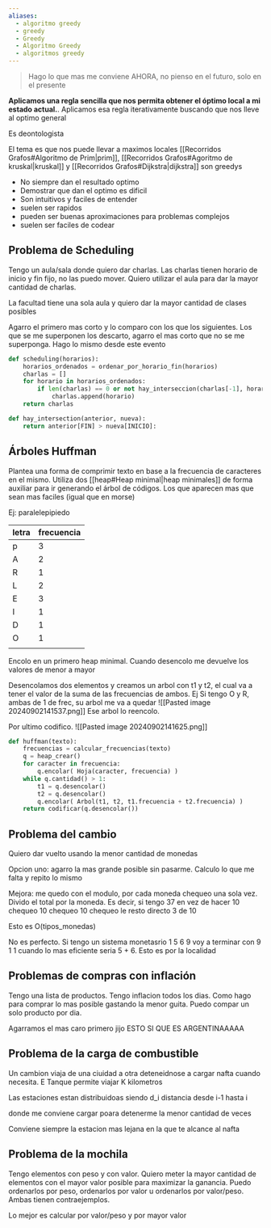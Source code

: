```yaml
---
aliases:
  - algoritmo greedy
  - greedy
  - Greedy
  - Algoritmo Greedy
  - algoritmos greedy
---
```

> Hago lo que mas me conviene AHORA, no pienso en el futuro, solo en el presente

**Aplicamos una regla sencilla que nos permita obtener el óptimo local a mi estado actual.**. Aplicamos esa regla iterativamente buscando que nos lleve al optimo general

Es deontologista

El tema es que nos puede llevar a maximos locales 
[[Recorridos Grafos#Algoritmo de Prim|prim]], [[Recorridos Grafos#Agoritmo de kruskal|kruskal]] y [[Recorridos Grafos#Dijkstra|dijkstra]] son greedys


- No siempre dan el resultado optimo
- Demostrar que dan el optimo es dificil 
- Son intuitivos y faciles de entender
- suelen ser rapidos
- pueden ser buenas aproximaciones para problemas complejos
- suelen ser faciles de codear


## Problema de Scheduling 
Tengo un aula/sala donde quiero dar charlas. Las charlas tienen horario de inicio y fin fijo, no las puedo mover. Quiero utilizar el aula para dar la mayor cantidad de charlas. 

La facultad tiene una sola aula y quiero dar la mayor cantidad de clases posibles

Agarro el primero mas corto y lo comparo con los que los siguientes. Los que se me superponen los descarto, agarro el mas corto que no se me superponga. Hago lo mismo desde este evento

```python 
def scheduling(horarios):
	horarios_ordenados = ordenar_por_horario_fin(horarios)
	charlas = []
	for horario in horarios_ordenados:
		if len(charlas) == 0 or not hay_interseccion(charlas[-1], horario):
			charlas.append(horario)
	return charlas

def hay_intersection(anterior, nueva):
    return anterior[FIN] > nueva[INICIO]:
```

## Árboles Huffman
Plantea una forma de comprimir texto en base a la frecuencia de caracteres en el mismo. 
Utiliza dos [[heap#Heap minimal|heap minimales]]  de forma auxiliar para ir generando el árbol de códigos. Los que aparecen mas que sean mas faciles (igual que en morse)

Ej: paralelepipiedo

| letra | frecuencia |
| ----- | ---------- |
| p     | 3          |
| A     | 2          |
| R     | 1          |
| L     | 2          |
| E     | 3          |
| I     | 1          |
| D     | 1          |
| O     | 1          |
|       |            |
Encolo en un primero heap minimal. Cuando desencolo me devuelve los valores de menor a mayor

Desencolamos dos elementos y creamos un arbol con t1 y t2, el cual va a tener el valor de la suma de las frecuencias de ambos. 
Ej Si tengo O y R, ambas de 1 de frec, su arbol me va a quedar ![[Pasted image 20240902141537.png]]
Ese arbol lo reencolo. 

Por ultimo codifico.
![[Pasted image 20240902141625.png]]
```python 
def huffman(texto):
	frecuencias = calcular_frecuencias(texto)
	q = heap_crear()
	for caracter in frecuencia:
		q.encolar( Hoja(caracter, frecuencia) )
	while q.cantidad() > 1:
		t1 = q.desencolar()
		t2 = q.desencolar()
		q.encolar( Arbol(t1, t2, t1.frecuencia + t2.frecuencia) )
	return codificar(q.desencolar())


```


## Problema del cambio
Quiero dar vuelto usando la menor cantidad de monedas

Opcion uno: agarro la mas grande posible sin pasarme. Calculo lo que me falta y repito lo mismo

Mejora: me quedo con el modulo, por cada moneda chequeo una sola vez. Divido el total por la moneda. Es decir, si tengo 37 en vez de hacer 10 chequeo 10 chequeo 10 chequeo le resto directo 3 de 10

Esto es O(tipos_monedas)

No es perfecto. Si tengo un sistema monetasrio 1 5 6 9 voy a terminar con 9 1 1 cuando lo mas eficiente seria 5 + 6. Esto es por la localidad

## Problemas de compras con inflación

Tengo una lista de productos. Tengo inflacion todos los dias. Como hago para comprar lo mas posible gastando la menor guita. Puedo compar un solo producto por dia.

Agarramos el mas caro primero jijo ESTO SI QUE ES ARGENTINAAAAA


## Problema de la carga de combustible

Un cambion viaja de una ciuidad a otra deteneidnose a cargar nafta cuando necesita. E Tanque permite viajar K kilometros

Las estaciones estan distribuidoas siendo d_i distancia desde i-1 hasta i 

donde me conviene cargar poara detenerme la menor cantidad de veces

Conviene siempre la estacion mas lejana en la que te alcance al nafta


## Problema de la mochila
Tengo elementos con peso y con valor. Quiero meter la mayor cantidad de elementos con el mayor valor posible para maximizar la ganancia. Puedo ordenarlos por peso, ordenarlos por valor u ordenarlos por valor/peso. Ambas tienen contraejemplos.

Lo mejor es calcular por valor/peso y por mayor valor
